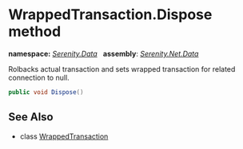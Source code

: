 # WrappedTransaction.Dispose method
**namespace:** *[Serenity.Data](../../README.md#serenity.data-namespace)*   **assembly**: *[Serenity.Net.Data](../../README.md)*

Rolbacks actual transaction and sets wrapped transaction for related connection to null.

```csharp
public void Dispose()
```

## See Also

* class [WrappedTransaction](../WrappedTransaction.md)